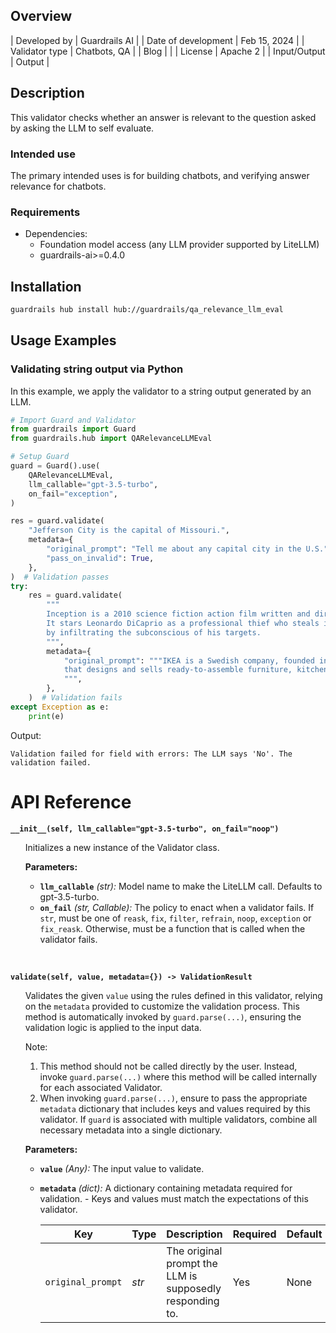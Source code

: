 ## Overview

| Developed by | Guardrails AI |
| Date of development | Feb 15, 2024 |
| Validator type | Chatbots, QA |
| Blog |  |
| License | Apache 2 |
| Input/Output | Output |

## Description

This validator checks whether an answer is relevant to the question asked by asking the LLM to self evaluate.

### Intended use

The primary intended uses is for building chatbots, and verifying answer relevance for chatbots.

### Requirements

* Dependencies: 
    - Foundation model access (any LLM provider supported by LiteLLM)
    - guardrails-ai>=0.4.0

## Installation

```bash
guardrails hub install hub://guardrails/qa_relevance_llm_eval
```

## Usage Examples

### Validating string output via Python

In this example, we apply the validator to a string output generated by an LLM.

```python
# Import Guard and Validator
from guardrails import Guard
from guardrails.hub import QARelevanceLLMEval

# Setup Guard
guard = Guard().use(
    QARelevanceLLMEval,
    llm_callable="gpt-3.5-turbo",
    on_fail="exception",
)

res = guard.validate(
    "Jefferson City is the capital of Missouri.",
    metadata={
        "original_prompt": "Tell me about any capital city in the U.S.",
        "pass_on_invalid": True,
    },
)  # Validation passes
try:
    res = guard.validate(
        """
        Inception is a 2010 science fiction action film written and directed by Christopher Nolan. 
        It stars Leonardo DiCaprio as a professional thief who steals information 
        by infiltrating the subconscious of his targets.
        """,
        metadata={
            "original_prompt": """IKEA is a Swedish company, founded in 1943 by Ingvar Kamprad, 
            that designs and sells ready-to-assemble furniture, kitchen appliances and home accessories.
            """,
        },
    )  # Validation fails
except Exception as e:
    print(e)
```
Output:
```console
Validation failed for field with errors: The LLM says 'No'. The validation failed.
```

# API Reference

**`__init__(self, llm_callable="gpt-3.5-turbo", on_fail="noop")`**
<ul>

Initializes a new instance of the Validator class.

**Parameters:**

- **`llm_callable`** _(str):_ Model name to make the LiteLLM call. Defaults to gpt-3.5-turbo.
- **`on_fail`** *(str, Callable):* The policy to enact when a validator fails. If `str`, must be one of `reask`, `fix`, `filter`, `refrain`, `noop`, `exception` or `fix_reask`. Otherwise, must be a function that is called when the validator fails.

</ul>

<br>

**`validate(self, value, metadata={}) -> ValidationResult`**

<ul>

Validates the given `value` using the rules defined in this validator, relying on the `metadata` provided to customize the validation process. This method is automatically invoked by `guard.parse(...)`, ensuring the validation logic is applied to the input data.

Note:

1. This method should not be called directly by the user. Instead, invoke `guard.parse(...)` where this method will be called internally for each associated Validator.
2. When invoking `guard.parse(...)`, ensure to pass the appropriate `metadata` dictionary that includes keys and values required by this validator. If `guard` is associated with multiple validators, combine all necessary metadata into a single dictionary.

**Parameters:**

- **`value`** *(Any):* The input value to validate.
- **`metadata`** *(dict):* A dictionary containing metadata required for validation. - Keys and values must match the expectations of this validator.
    
    
    | Key | Type | Description | Required| Default |
    | --- | --- | --- | --- | --- |
    | `original_prompt` | _str_ | The original prompt the LLM is supposedly responding to. | Yes | None |

</ul>

